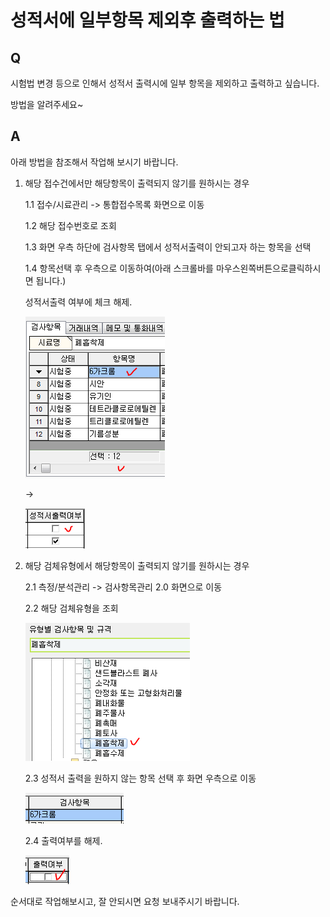 # 성적서에 일부항목 제외후 출력하는 법

## Q

시험법 변경 등으로 인해서 성적서 출력시에 일부 항목을 제외하고 출력하고 싶습니다.

방법을 알려주세요~

## A

아래 방법을 참조해서 작업해 보시기 바랍니다.

1. 해당 접수건에서만 해당항목이 출력되지 않기를 원하시는 경우  

   1.1 접수/시료관리 -&gt; 통합접수목록 화면으로 이동  

   1.2 해당 접수번호로 조회  

   1.3 화면 우측 하단에 검사항목 탭에서 성적서출력이 안되고자 하는 항목을 선택  

   1.4 항목선택 후 우측으로 이동하여\(아래 스크롤바를 마우스왼쪽버튼으로클릭하시면 됩니다.\)  

   성적서출력 여부에 체크 해제.  

   ![](../.gitbook/assets/01%20%2821%29.png)

    -&gt; 

   ![](../.gitbook/assets/02%20%281%29.png)

2. 해당 검체유형에서 해당항목이 출력되지 않기를 원하시는 경우  

   2.1 측정/분석관리 -&gt; 검사항목관리 2.0 화면으로 이동  

   2.2 해당 검체유형을 조회  

   ![](../.gitbook/assets/03%20%2813%29.png)

   2.3 성적서 출력을 원하지 않는 항목 선택 후 화면 우측으로 이동  

   ![](../.gitbook/assets/04%20%284%29.png)

   2.4 출력여부를 해제.  

   ![](../.gitbook/assets/05%20%283%29.png)

순서대로 작업해보시고, 잘 안되시면 요청 보내주시기 바랍니다.

